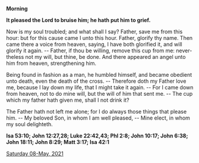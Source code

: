 **Morning**

**It pleased the Lord to bruise him; he hath put him to grief.**
 
Now is my soul troubled; and what shall I say? Father, save me from this hour: but for this cause came I unto this hour. Father, glorify thy name. Then came there a voice from heaven, saying, I have both glorified it, and will glorify it again. -- Father, if thou be willing, remove this cup from me: never-theless not my will, but thine, be done. And there appeared an angel unto him from heaven, strengthening him.
 
Being found in fashion as a man, he humbled himself, and became obedient unto death, even the death of the cross. -- Therefore doth my Father love me, because I lay down my life, that I might take it again. -- For I came down from heaven, not to do mine will, but the will of him that sent me. -- The cup which my father hath given me, shall I not drink it?
 
The Father hath not left me alone; for I do always those things that please him. -- My beloved Son, in whom I am well pleased, -- Mine elect, in whom my soul delighteth.  

**Isa 53:10; John 12:27,28; Luke 22:42,43; Phl 2:8; John 10:17; John 6:38; John 18:11; John 8:29; Matt 3:17; Isa 42:1**

[Saturday 08-May, 2021](https://t.me/daily_light)

